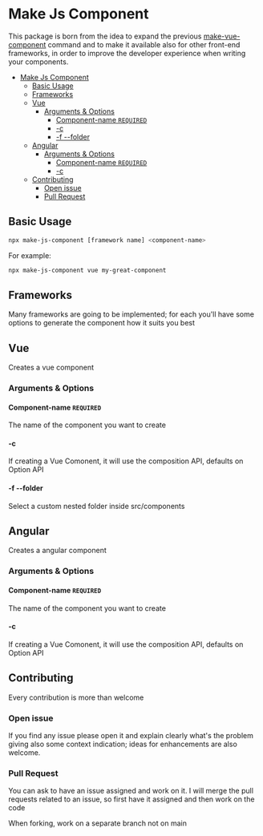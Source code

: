 # Make Js Component
This package is born from the idea to expand the previous [make-vue-component](https://github.com/Giuliano1993/make-vue-component) command and to make it available also for other front-end frameworks, in order to improve the developer experience when writing your components.

- [Make Js Component](#make-js-component)
  - [Basic Usage](#basic-usage)
  - [Frameworks](#frameworks)
  - [Vue](#vue)
    - [Arguments \& Options](#arguments--options)
      - [Component-name `REQUIRED`](#component-name-required)
      - [-c](#-c)
      - [-f --folder](#-f---folder)
  - [Angular](#angular)
    - [Arguments \& Options](#arguments--options-1)
      - [Component-name `REQUIRED`](#component-name-required-1)
      - [-c](#-c-1)
  - [Contributing](#contributing)
    - [Open issue](#open-issue)
    - [Pull Request](#pull-request)


## Basic Usage

```bash
npx make-js-component [framework name] <component-name> 
```

For example:

```bash
npx make-js-component vue my-great-component
```

## Frameworks
Many frameworks are going to be implemented; for each you'll have some options to generate the component how it suits you best

## Vue
Creates a vue component
  
### Arguments & Options

    
#### Component-name `REQUIRED`
The name of the component you want to create


#### -c 
If creating a Vue Comonent, it will use the composition API, defaults on Option API

#### -f --folder
Select a custom nested folder inside src/components 


## Angular
Creates a angular component
  
### Arguments & Options

    
#### Component-name `REQUIRED`
The name of the component you want to create


#### -c 
If creating a Vue Comonent, it will use the composition API, defaults on Option API



## Contributing
Every contribution is more than welcome

### Open issue
If you find any issue please open it and explain clearly what's the problem giving also some context indication; ideas for enhancements are also welcome.

### Pull Request
You can ask to have an issue assigned and work on it. I will merge the pull requests related to an issue, so first have it assigned and then work on the code

When forking, work on a separate branch not on main



